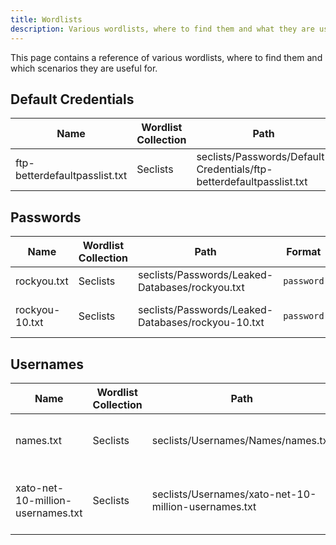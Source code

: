 ```yaml
---
title: Wordlists
description: Various wordlists, where to find them and what they are useful for.
---
```


This page contains a reference of various wordlists, where to find them and which scenarios they are useful for.

## Default Credentials

| Name                          | Wordlist Collection | Path                                                                 | Format              | Notes |
| ----------------------------- | ------------------- | -------------------------------------------------------------------- | ------------------- | ----- |
| ftp-betterdefaultpasslist.txt | Seclists            | seclists/Passwords/Default-Credentials/ftp-betterdefaultpasslist.txt | `username:password` |       |

## Passwords

| Name           | Wordlist Collection | Path                                               | Format     | Notes                          |
| -------------- | ------------------- | -------------------------------------------------- | ---------- | ------------------------------ |
| rockyou.txt    | Seclists            | seclists/Passwords/Leaked-Databases/rockyou.txt    | `password` | Of course                      |
| rockyou-10.txt | Seclists            | seclists/Passwords/Leaked-Databases/rockyou-10.txt | `password` | Shorter version of rockyou.txt |

## Usernames

| Name                              | Wordlist Collection | Path                                                 | Format     | Notes                                       |
| --------------------------------- | ------------------- | ---------------------------------------------------- | ---------- | ------------------------------------------- |
| names.txt                         | Seclists            | seclists/Usernames/Names/names.txt                   | `username` | Common real names and some usernames        |
| xato-net-10-million-usernames.txt | Seclists            | seclists/Usernames/xato-net-10-million-usernames.txt | `username` | Common usernames sorted by their commonness |
